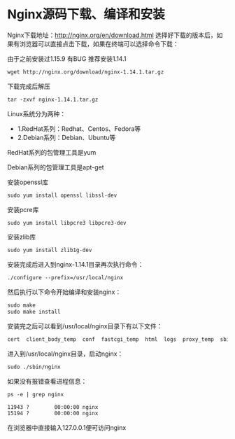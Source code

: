 
# Nginx源码下载、编译和安装
Nginx下载地址：http://nginx.org/en/download.html
选择好下载的版本后，如果有浏览器可以直接点击下载，如果在终端可以选择命令下载：

由于之前安装过1.15.9 有BUG
推荐安装1.14.1

```txt
wget http://nginx.org/download/nginx-1.14.1.tar.gz
```

下载完成后解压
```txt
tar -zxvf nginx-1.14.1.tar.gz 
```

Linux系统分为两种：
- 1.RedHat系列：Redhat、Centos、Fedora等
- 2.Debian系列：Debian、Ubuntu等

RedHat系列的包管理工具是yum

Debian系列的包管理工具是apt-get


安装openssl库
```txt
sudo yum install openssl libssl-dev
```

安装pcre库
```txt
sudo yum install libpcre3 libpcre3-dev
```

安装zlib库
```txt
sudo yum install zlib1g-dev
```

安装完成后进入到nginx-1.14.1目录再次执行命令：
```txt
./configure --prefix=/usr/local/nginx
```

然后执行以下命令开始编译和安装nginx：
```txt
sudo make
sudo make install
```

安装完之后可以看到/usr/local/nginx目录下有以下文件：
```txt
cert  client_body_temp  conf  fastcgi_temp  html  logs  proxy_temp  sbin  scgi_temp  uwsgi_temp
```

进入到/usr/local/nginx目录，启动nginx：
```txt
sudo ./sbin/nginx
```

如果没有报错查看进程信息：
```txt
ps -e | grep nginx
```

```txt
11943 ?        00:00:00 nginx
15194 ?        00:00:00 nginx
```

在浏览器中直接输入127.0.0.1便可访问nginx